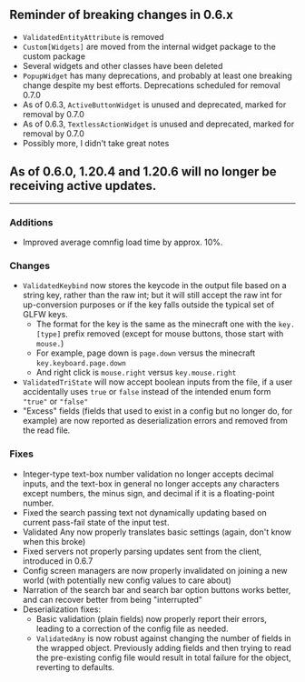 ## Reminder of breaking changes in 0.6.x
* `ValidatedEntityAttribute` is removed
* `Custom[Widgets]` are moved from the internal widget package to the custom package
* Several widgets and other classes have been deleted
* `PopupWidget` has many deprecations, and probably at least one breaking change despite my best efforts. Deprecations scheduled for removal 0.7.0
* As of 0.6.3, `ActiveButtonWidget` is unused and deprecated, marked for removal by 0.7.0
* As of 0.6.3, `TextlessActionWidget` is unused and deprecated, marked for removal by 0.7.0
* Possibly more, I didn't take great notes

## As of 0.6.0, 1.20.4 and 1.20.6 will no longer be receiving active updates.

-------------------------------------

### Additions
* Improved average comnfig load time by approx. 10%.

### Changes
* `ValidatedKeybind` now stores the keycode in the output file based on a string key, rather than the raw int; but it will still accept the raw int for up-conversion purposes or if the key falls outside the typical set of GLFW keys.
  * The format for the key is the same as the minecraft one with the `key.[type]` prefix removed (except for mouse buttons, those start with `mouse.`)
  * For example, page down is `page.down` versus the minecraft `key.keyboard.page.down`
  * And right click is `mouse.right` versus `key.mouse.right`
* `ValidatedTriState` will now accept boolean inputs from the file, if a user accidentally uses `true` or `false` instead of the intended enum form `"true"` or `"false"`
* "Excess" fields (fields that used to exist in a config but no longer do, for example) are now reported as deserialization errors and removed from the read file. 

### Fixes
* Integer-type text-box number validation no longer accepts decimal inputs, and the text-box in general no longer accepts any characters except numbers, the minus sign, and decimal if it is a floating-point number.
* Fixed the search passing text not dynamically updating based on current pass-fail state of the input test.
* Validated Any now properly translates basic settings (again, don't know when this broke)
* Fixed servers not properly parsing updates sent from the client, introduced in 0.6.7
* Config screen managers are now properly invalidated on joining a new world (with potentially new config values to care about)
* Narration of the search bar and search bar option buttons works better, and can recover better from being "interrupted"
* Deserialization fixes:
  * Basic validation (plain fields) now properly report their errors, leading to a correction of the config file as needed.
  * `ValidatedAny` is now robust against changing the number of fields in the wrapped object. Previously adding fields and then trying to read the pre-existing config file would result in total failure for the object, reverting to defaults.